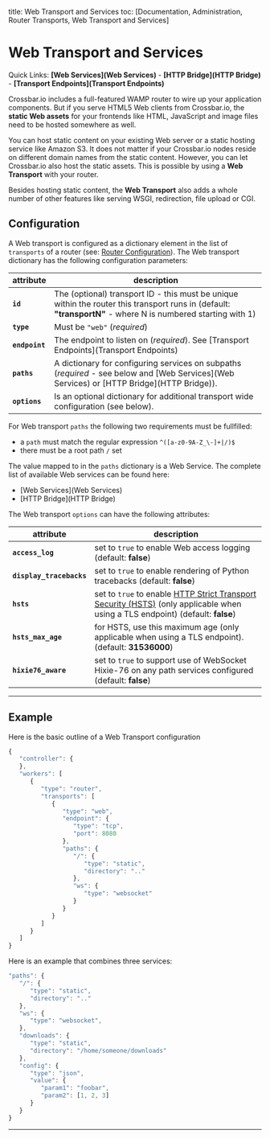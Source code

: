 title: Web Transport and Services
toc: [Documentation, Administration, Router Transports, Web Transport and Services]

# Web Transport and Services

Quick Links: **[Web Services](Web Services)** - **[HTTP Bridge](HTTP Bridge)** - **[Transport Endpoints](Transport Endpoints)**

Crossbar.io includes a full-featured WAMP router to wire up your application components. But if you serve HTML5 Web clients from Crossbar.io, the **static Web assets** for your frontends like HTML, JavaScript and image files need to be hosted somewhere as well.

You can host static content on your existing Web server or a static hosting service like Amazon S3. It does not matter if your Crossbar.io nodes reside on different domain names from the static content. However, you can  let Crossbar.io also host the static assets. This is possible by using a **Web Transport** with your router.

Besides hosting static content, the **Web Transport** also adds a whole number of other features like serving WSGI, redirection, file upload or CGI.

## Configuration

A Web transport is configured as a dictionary element in the list of `transports` of a router (see: [Router Configuration](Router-Configuration)). The Web transport dictionary has the following configuration parameters:

attribute | description
---|---
**`id`** | The (optional) transport ID - this must be unique within the router this transport runs in (default: **"transportN"** - where N is numbered starting with 1)
**`type`**  | Must be `"web"` (*required*)
**`endpoint`** | The endpoint to listen on (*required*). See [Transport Endpoints](Transport Endpoints)
**`paths`** | A dictionary for configuring services on subpaths (*required* - see below and [Web Services](Web Services) or [HTTP Bridge](HTTP Bridge)).
**`options`** | Is an optional dictionary for additional transport wide configuration (see below).

For Web transport `paths` the following two requirements must be fullfilled:

* a `path` must match the regular expression `^([a-z0-9A-Z_\-]+|/)$`
* there must be a root path `/` set

The value mapped to in the `paths` dictionary is a Web Service. The complete list of available Web services can be found here:

* [Web Services](Web Services)
* [HTTP Bridge](HTTP Bridge)

The Web transport `options` can have the following attributes:

attribute | description
---|---
**`access_log`** | set to `true` to enable Web access logging (default: **false**)
**`display_tracebacks`** | set to `true` to enable rendering of Python tracebacks (default: **false**)
**`hsts`** | set to `true` to enable [HTTP Strict Transport Security (HSTS)](http://en.wikipedia.org/wiki/HTTP_Strict_Transport_Security) (only applicable when using a TLS endpoint) (default: **false**)
**`hsts_max_age`** | for HSTS, use this maximum age (only applicable when using a TLS endpoint). (default: **31536000**)
**`hixie76_aware`** | set to `true` to support use of WebSocket Hixie-76 on any path services configured (default: **false**)

---

## Example

Here is the basic outline of a Web Transport configuration

```javascript
{
   "controller": {
   },
   "workers": [
      {
         "type": "router",
         "transports": [
            {
               "type": "web",
               "endpoint": {
                  "type": "tcp",
                  "port": 8080
               },
               "paths": {
                  "/": {
                     "type": "static",
                     "directory": ".."
                  },
                  "ws": {
                     "type": "websocket"
                  }
               }
            }
         ]
      }
   ]
}
```

Here is an example that combines three services:

```javascript
"paths": {
   "/": {
      "type": "static",
      "directory": ".."
   },
   "ws": {
      "type": "websocket",
   },
   "downloads": {
      "type": "static",
      "directory": "/home/someone/downloads"
   },
   "config": {
      "type": "json",
      "value": {
         "param1": "foobar",
         "param2": [1, 2, 3]
      }
   }
}
```

---